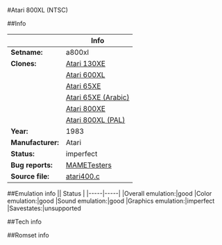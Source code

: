 #Atari 800XL (NTSC)

##Info

||Info|
|-----|-----|
|**Setname:**|a800xl
|**Clones:**|[Atari 130XE](a130xe.md)
||[Atari 600XL](a600xl.md)
||[Atari 65XE](a65xe.md)
||[Atari 65XE (Arabic)](a65xea.md)
||[Atari 800XE](a800xe.md)
||[Atari 800XL (PAL)](a800xlp.md)
|**Year:**|1983
|**Manufacturer:**|Atari
|**Status:**|imperfect
|**Bug reports:**|[MAMETesters](http://mametesters.org/view_all_set.php?type=1&temporary=y&search=atari400.c)
|**Source file:**|[atari400.c](https://github.com/mamedev/mame/blob/master/src/mess/drivers/atari400.c)

##Emulation info
|| Status |
|-----|-----|
|Overall emulation:|good
|Color emulation:|good
|Sound emulation:|good
|Graphics emulation:|imperfect
|Savestates:|unsupported

##Tech info

##Romset info

<!--- START OF EDITED COMMENT DO NOT TOUCH TEXT ABOVE-->
